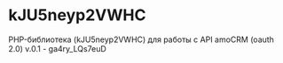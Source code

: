 # kJU5neyp2VWHC
PHP-библиотека (kJU5neyp2VWHC) для работы с API amoCRM (oauth 2.0) v.0.1 - ga4ry_LQs7euD
